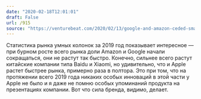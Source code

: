 ```yaml
---
date: "2020-02-18T12:01:01"
draft: False
url: /915
source: "https://venturebeat.com/2020/02/13/google-and-amazon-ceded-smart-speaker-market-share-to-chinese-rivals-in-2019/"
---
```


Статистика рынка умных колонок за 2019 год показывает интересное — при бурном росте всего рынка доли Amazon и Google начали сокращаться, они не растут так быстро. Конечно, сильнее всего растут китайские компании типа Baidu и Xiaomi, но удивительно, что и Apple растет быстрее рынка, примерно раза в полтора. Это при том, что на протяжении всего 2019 года никаких особых инноваций в этой части у Apple не было и я даже не помню особых упоминаний продукта на презентациях компании.
Вот что сила бренда, видимо, делает.
